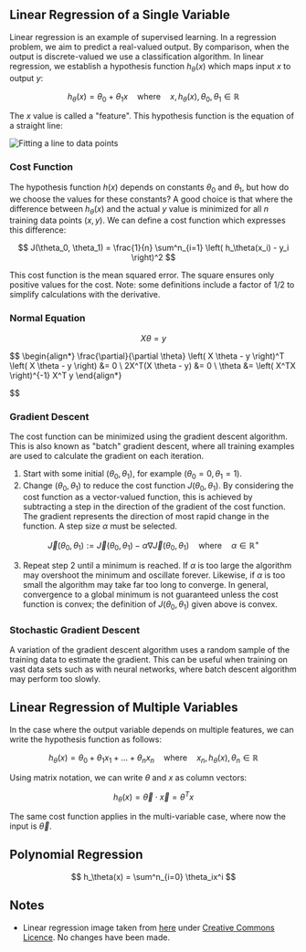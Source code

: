 ## Linear Regression of a Single Variable
Linear regression is an example of supervised learning. In a regression problem, we aim to predict a real-valued output. By comparison, when the output is discrete-valued we use a classification algorithm. In linear regression, we establish a hypothesis function $h_\theta(x)$ which maps input $x$ to output $y$:

$$
    h_\theta(x) = \theta_0 + \theta_1 x \quad \text{where} \quad x, h_\theta(x), \theta_0, \theta_1 \in \mathbb{R}
$$

The $x$ value is called a "feature". This hypothesis function is the equation of a straight line:

![Fitting a line to data points](/machine_learning/img/linear_regression.png)

### Cost Function
The hypothesis function $h(x)$ depends on constants $\theta_0$ and $\theta_1$, but how do we choose the values for these constants? A good choice is that where the difference between $h_\theta(x)$ and the actual $y$ value is minimized for all $n$ training data points $(x, y)$. We can define a cost function which expresses this difference:

$$
    J(\theta_0, \theta_1) = \frac{1}{n} \sum^n_{i=1} \left( h_\theta(x_i) - y_i  \right)^2
$$

This cost function is the mean squared error. The square ensures only positive values for the cost. Note: some definitions include a factor of $1/2$ to simplify calculations with the derivative.

### Normal Equation

$$
    X\theta = y
$$


$$
\begin{align*}
       \frac{\partial}{\partial \theta} \left( X \theta - y  \right)^T \left( X \theta - y  \right) &= 0 \\
        2X^T(X \theta - y) &= 0 \\
         \theta &= \left( X^TX \right)^{-1} X^T y
\end{align*}

$$

### Gradient Descent
The cost function can be minimized using the gradient descent algorithm. This is also known as "batch" gradient descent, where all training examples are used to calculate the gradient on each iteration.

1. Start with some initial $(\theta_0, \theta_1)$, for example $(\theta_0 = 0, \theta_1 = 1)$.
2. Change $(\theta_0, \theta_1)$ to reduce the cost function $J(\theta_0, \theta_1)$. By considering the cost function as a vector-valued function, this is achieved by subtracting a step in the direction of the gradient of the cost function. The gradient represents the direction of most rapid change in the function. A step size $\alpha$ must be selected.

$$
    \vec{J}(\theta_0, \theta_1) := \vec{J}(\theta_0, \theta_1) - \alpha \nabla \vec{J}(\theta_0, \theta_1) \quad \text{where} \quad \alpha \in \mathbb{R}^+
$$


3. Repeat step 2 until a minimum is reached. If $\alpha$ is too large the algorithm may overshoot the minimum and oscillate forever. Likewise, if $\alpha$ is too small the algorithm may take far too long to converge. In general, convergence to a global minimum is not guaranteed unless the cost function is convex; the definition of $J(\theta_0, \theta_1)$ given above is convex.

### Stochastic Gradient Descent
A variation of the gradient descent algorithm uses a random sample of the training data to estimate the gradient. This can be useful when training on vast data sets such as with neural networks, where batch descent algorithm may perform too slowly.

## Linear Regression of Multiple Variables
In the case where the output variable depends on multiple features, we can write the hypothesis function as follows:

$$
    h_\theta(x) = \theta_0 + \theta_1 x_1 + ... + \theta_n x_n\quad \text{where} \quad x_n, h_\theta(x), \theta_n \in \mathbb{R}
$$

Using matrix notation, we can write $\theta$ and $x$ as column vectors:

$$
    h_\theta(x) = \vec{\theta} \cdot \vec{x} = \theta^Tx
$$

The same cost function applies in the multi-variable case, where now the input is $\vec{\theta}$.

## Polynomial Regression

$$
    h_\theta(x) = \sum^n_{i=0} \theta_ix^i
$$

## Notes
* Linear regression image taken from [here](https://commons.wikimedia.org/wiki/File:Linear_least_squares_example2.svg) under [Creative Commons Licence](https://creativecommons.org/licenses/by-sa/3.0/). No changes have been made.
